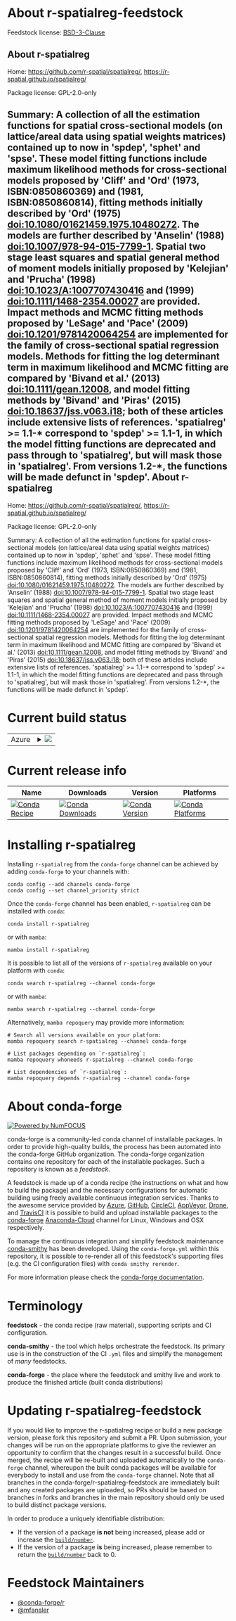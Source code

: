 About r-spatialreg-feedstock
============================

Feedstock license: [BSD-3-Clause](https://github.com/conda-forge/r-spatialreg-feedstock/blob/main/LICENSE.txt)

About r-spatialreg
------------------

Home: https://github.com/r-spatial/spatialreg/, https://r-spatial.github.io/spatialreg/

Package license: GPL-2.0-only

Summary: A collection of all the estimation functions for spatial cross-sectional models (on lattice/areal data using spatial weights matrices) contained up to now in 'spdep', 'sphet' and 'spse'. These model fitting functions include maximum likelihood methods for cross-sectional models proposed by 'Cliff' and 'Ord' (1973, ISBN:0850860369) and (1981, ISBN:0850860814), fitting methods initially described by 'Ord' (1975) <doi:10.1080/01621459.1975.10480272>. The models are further described by 'Anselin' (1988) <doi:10.1007/978-94-015-7799-1>. Spatial two stage least squares and spatial general method of moment models initially proposed by 'Kelejian' and 'Prucha' (1998) <doi:10.1023/A:1007707430416> and (1999) <doi:10.1111/1468-2354.00027> are provided. Impact methods and MCMC fitting methods proposed by 'LeSage' and 'Pace' (2009) <doi:10.1201/9781420064254> are implemented for the family of cross-sectional spatial regression models. Methods for fitting the log determinant term in maximum likelihood and MCMC fitting are compared by 'Bivand et al.' (2013) <doi:10.1111/gean.12008>, and model fitting methods by 'Bivand' and 'Piras' (2015) <doi:10.18637/jss.v063.i18>; both of these articles include extensive lists of references. 'spatialreg' >= 1.1-* correspond to 'spdep' >= 1.1-1, in which the model fitting functions are deprecated and pass through to 'spatialreg', but will mask those in 'spatialreg'. From versions 1.2-*, the functions will be made defunct in 'spdep'.
About r-spatialreg
------------------

Home: https://github.com/r-spatial/spatialreg/, https://r-spatial.github.io/spatialreg/

Package license: GPL-2.0-only

Summary: A collection of all the estimation functions for spatial cross-sectional models (on lattice/areal data using spatial weights matrices) contained up to now in 'spdep', 'sphet' and 'spse'. These model fitting functions include maximum likelihood methods for cross-sectional models proposed by 'Cliff' and 'Ord' (1973, ISBN:0850860369) and (1981, ISBN:0850860814), fitting methods initially described by 'Ord' (1975) <doi:10.1080/01621459.1975.10480272>. The models are further described by 'Anselin' (1988) <doi:10.1007/978-94-015-7799-1>. Spatial two stage least squares and spatial general method of moment models initially proposed by 'Kelejian' and 'Prucha' (1998) <doi:10.1023/A:1007707430416> and (1999) <doi:10.1111/1468-2354.00027> are provided. Impact methods and MCMC fitting methods proposed by 'LeSage' and 'Pace' (2009) <doi:10.1201/9781420064254> are implemented for the family of cross-sectional spatial regression models. Methods for fitting the log determinant term in maximum likelihood and MCMC fitting are compared by 'Bivand et al.' (2013) <doi:10.1111/gean.12008>, and model fitting methods by 'Bivand' and 'Piras' (2015) <doi:10.18637/jss.v063.i18>; both of these articles include extensive lists of references. 'spatialreg' >= 1.1-* correspond to 'spdep' >= 1.1-1, in which the model fitting functions are deprecated and pass through to 'spatialreg', but will mask those in 'spatialreg'. From versions 1.2-*, the functions will be made defunct in 'spdep'.

Current build status
====================


<table>
    
  <tr>
    <td>Azure</td>
    <td>
      <details>
        <summary>
          <a href="https://dev.azure.com/conda-forge/feedstock-builds/_build/latest?definitionId=14810&branchName=main">
            <img src="https://dev.azure.com/conda-forge/feedstock-builds/_apis/build/status/r-spatialreg-feedstock?branchName=main">
          </a>
        </summary>
        <table>
          <thead><tr><th>Variant</th><th>Status</th></tr></thead>
          <tbody><tr>
              <td>linux_64_r_base4.2</td>
              <td>
                <a href="https://dev.azure.com/conda-forge/feedstock-builds/_build/latest?definitionId=14810&branchName=main">
                  <img src="https://dev.azure.com/conda-forge/feedstock-builds/_apis/build/status/r-spatialreg-feedstock?branchName=main&jobName=linux&configuration=linux%20linux_64_r_base4.2" alt="variant">
                </a>
              </td>
            </tr><tr>
              <td>linux_64_r_base4.3</td>
              <td>
                <a href="https://dev.azure.com/conda-forge/feedstock-builds/_build/latest?definitionId=14810&branchName=main">
                  <img src="https://dev.azure.com/conda-forge/feedstock-builds/_apis/build/status/r-spatialreg-feedstock?branchName=main&jobName=linux&configuration=linux%20linux_64_r_base4.3" alt="variant">
                </a>
              </td>
            </tr><tr>
              <td>osx_64_r_base4.2</td>
              <td>
                <a href="https://dev.azure.com/conda-forge/feedstock-builds/_build/latest?definitionId=14810&branchName=main">
                  <img src="https://dev.azure.com/conda-forge/feedstock-builds/_apis/build/status/r-spatialreg-feedstock?branchName=main&jobName=osx&configuration=osx%20osx_64_r_base4.2" alt="variant">
                </a>
              </td>
            </tr><tr>
              <td>osx_64_r_base4.3</td>
              <td>
                <a href="https://dev.azure.com/conda-forge/feedstock-builds/_build/latest?definitionId=14810&branchName=main">
                  <img src="https://dev.azure.com/conda-forge/feedstock-builds/_apis/build/status/r-spatialreg-feedstock?branchName=main&jobName=osx&configuration=osx%20osx_64_r_base4.3" alt="variant">
                </a>
              </td>
            </tr><tr>
              <td>win_64</td>
              <td>
                <a href="https://dev.azure.com/conda-forge/feedstock-builds/_build/latest?definitionId=14810&branchName=main">
                  <img src="https://dev.azure.com/conda-forge/feedstock-builds/_apis/build/status/r-spatialreg-feedstock?branchName=main&jobName=win&configuration=win%20win_64_" alt="variant">
                </a>
              </td>
            </tr>
          </tbody>
        </table>
      </details>
    </td>
  </tr>
</table>

Current release info
====================

| Name | Downloads | Version | Platforms |
| --- | --- | --- | --- |
| [![Conda Recipe](https://img.shields.io/badge/recipe-r--spatialreg-green.svg)](https://anaconda.org/conda-forge/r-spatialreg) | [![Conda Downloads](https://img.shields.io/conda/dn/conda-forge/r-spatialreg.svg)](https://anaconda.org/conda-forge/r-spatialreg) | [![Conda Version](https://img.shields.io/conda/vn/conda-forge/r-spatialreg.svg)](https://anaconda.org/conda-forge/r-spatialreg) | [![Conda Platforms](https://img.shields.io/conda/pn/conda-forge/r-spatialreg.svg)](https://anaconda.org/conda-forge/r-spatialreg) |

Installing r-spatialreg
=======================

Installing `r-spatialreg` from the `conda-forge` channel can be achieved by adding `conda-forge` to your channels with:

```
conda config --add channels conda-forge
conda config --set channel_priority strict
```

Once the `conda-forge` channel has been enabled, `r-spatialreg` can be installed with `conda`:

```
conda install r-spatialreg
```

or with `mamba`:

```
mamba install r-spatialreg
```

It is possible to list all of the versions of `r-spatialreg` available on your platform with `conda`:

```
conda search r-spatialreg --channel conda-forge
```

or with `mamba`:

```
mamba search r-spatialreg --channel conda-forge
```

Alternatively, `mamba repoquery` may provide more information:

```
# Search all versions available on your platform:
mamba repoquery search r-spatialreg --channel conda-forge

# List packages depending on `r-spatialreg`:
mamba repoquery whoneeds r-spatialreg --channel conda-forge

# List dependencies of `r-spatialreg`:
mamba repoquery depends r-spatialreg --channel conda-forge
```


About conda-forge
=================

[![Powered by
NumFOCUS](https://img.shields.io/badge/powered%20by-NumFOCUS-orange.svg?style=flat&colorA=E1523D&colorB=007D8A)](https://numfocus.org)

conda-forge is a community-led conda channel of installable packages.
In order to provide high-quality builds, the process has been automated into the
conda-forge GitHub organization. The conda-forge organization contains one repository
for each of the installable packages. Such a repository is known as a *feedstock*.

A feedstock is made up of a conda recipe (the instructions on what and how to build
the package) and the necessary configurations for automatic building using freely
available continuous integration services. Thanks to the awesome service provided by
[Azure](https://azure.microsoft.com/en-us/services/devops/), [GitHub](https://github.com/),
[CircleCI](https://circleci.com/), [AppVeyor](https://www.appveyor.com/),
[Drone](https://cloud.drone.io/welcome), and [TravisCI](https://travis-ci.com/)
it is possible to build and upload installable packages to the
[conda-forge](https://anaconda.org/conda-forge) [Anaconda-Cloud](https://anaconda.org/)
channel for Linux, Windows and OSX respectively.

To manage the continuous integration and simplify feedstock maintenance
[conda-smithy](https://github.com/conda-forge/conda-smithy) has been developed.
Using the ``conda-forge.yml`` within this repository, it is possible to re-render all of
this feedstock's supporting files (e.g. the CI configuration files) with ``conda smithy rerender``.

For more information please check the [conda-forge documentation](https://conda-forge.org/docs/).

Terminology
===========

**feedstock** - the conda recipe (raw material), supporting scripts and CI configuration.

**conda-smithy** - the tool which helps orchestrate the feedstock.
                   Its primary use is in the construction of the CI ``.yml`` files
                   and simplify the management of *many* feedstocks.

**conda-forge** - the place where the feedstock and smithy live and work to
                  produce the finished article (built conda distributions)


Updating r-spatialreg-feedstock
===============================

If you would like to improve the r-spatialreg recipe or build a new
package version, please fork this repository and submit a PR. Upon submission,
your changes will be run on the appropriate platforms to give the reviewer an
opportunity to confirm that the changes result in a successful build. Once
merged, the recipe will be re-built and uploaded automatically to the
`conda-forge` channel, whereupon the built conda packages will be available for
everybody to install and use from the `conda-forge` channel.
Note that all branches in the conda-forge/r-spatialreg-feedstock are
immediately built and any created packages are uploaded, so PRs should be based
on branches in forks and branches in the main repository should only be used to
build distinct package versions.

In order to produce a uniquely identifiable distribution:
 * If the version of a package **is not** being increased, please add or increase
   the [``build/number``](https://docs.conda.io/projects/conda-build/en/latest/resources/define-metadata.html#build-number-and-string).
 * If the version of a package **is** being increased, please remember to return
   the [``build/number``](https://docs.conda.io/projects/conda-build/en/latest/resources/define-metadata.html#build-number-and-string)
   back to 0.

Feedstock Maintainers
=====================

* [@conda-forge/r](https://github.com/conda-forge/r/)
* [@mfansler](https://github.com/mfansler/)

